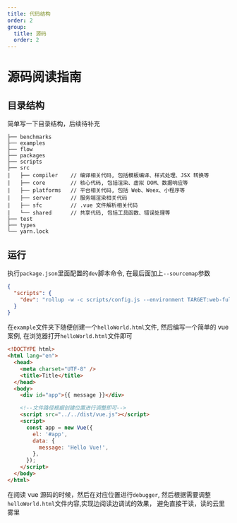 ```yaml
---
title: 代码结构
order: 2
group:
  title: 源码
  order: 2
---
```


# 源码阅读指南

## 目录结构

简单写一下目录结构，后续待补充

```
├── benchmarks
├── examples
├── flow
├── packages
├── scripts
├── src
|   ├── compiler    // 编译相关代码, 包括模板编译、样式处理、JSX 转换等
|   ├── core        // 核心代码, 包括渲染、虚拟 DOM、数据响应等
|   ├── platforms   // 平台相关代码, 包括 Web、Weex、小程序等
|   ├── server      // 服务端渲染相关代码
|   ├── sfc         // .vue 文件解析相关代码
|   └── shared      // 共享代码, 包括工具函数、错误处理等
├── test
├── types
└── yarn.lock
```

## 运行

执行`package.json`里面配置的`dev`脚本命令, 在最后面加上`--sourcemap`参数

```json
{
  "scripts": {
    "dev": "rollup -w -c scripts/config.js --environment TARGET:web-full-dev --sourcemap"
  }
}
```

在`example`文件夹下随便创建一个`helloWorld.html`文件, 然后编写一个简单的 vue 案例, 在浏览器打开`helloWorld.html`文件即可

```html
<!DOCTYPE html>
<html lang="en">
  <head>
    <meta charset="UTF-8" />
    <title>Title</title>
  </head>
  <body>
    <div id="app">{{ message }}</div>

    <!--文件路径根据创建位置进行调整即可-->
    <script src="../../dist/vue.js"></script>
    <script>
      const app = new Vue({
        el: '#app',
        data: {
          message: 'Hello Vue!',
        },
      });
    </script>
  </body>
</html>
```

在阅读 vue 源码的时候，然后在对应位置进行`debugger`, 然后根据需要调整`helloWorld.html`文件内容,实现边阅读边调试的效果，
避免直接干读，读的云里雾里
